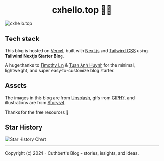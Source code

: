 <h1 align="center">cxhello.top 🧑‍💻</h1>

<div align="center">

</div>

![cxhello.top](https://cxhello.oss-cn-beijing.aliyuncs.com/image/postspark_export_2025-03-02_17-52-33.png)

## Tech stack

This blog is hosted on [Vercel](https://vercel.com/), built with [Next.js](https://nextjs.org/) and [Tailwind CSS](https://tailwindcss.com/) using **Tailwind Nextjs Starter Blog**.

A huge thanks to [Timothy Lin](https://twitter.com/timlrxx) & [Tuan Anh Huynh](https://x.com/hta218_) for the minimal, lightweight, and super easy-to-customize blog starter.

## Assets

The images in this blog are from [Unsplash](https://unsplash.com/), gifs from [GIPHY](https://giphy.com/), and illustrations are from [Storyset](https://storyset.com/).

Thanks for the free resources 🙏

## Star History

<a href="https://star-history.com/#cxhello/cxhello.top&Date">
 <picture>
   <source media="(prefers-color-scheme: dark)" srcset="https://api.star-history.com/svg?repos=cxhello/cxhello.top&type=Date&theme=dark" />
   <source media="(prefers-color-scheme: light)" srcset="https://api.star-history.com/svg?repos=cxhello/cxhello.top&type=Date" />
   <img alt="Star History Chart" src="https://api.star-history.com/svg?repos=cxhello/cxhello.top&type=Date" />
 </picture>
</a>

---

Copyright (c) 2024 - Cuthbert's Blog – stories, insights, and ideas.
